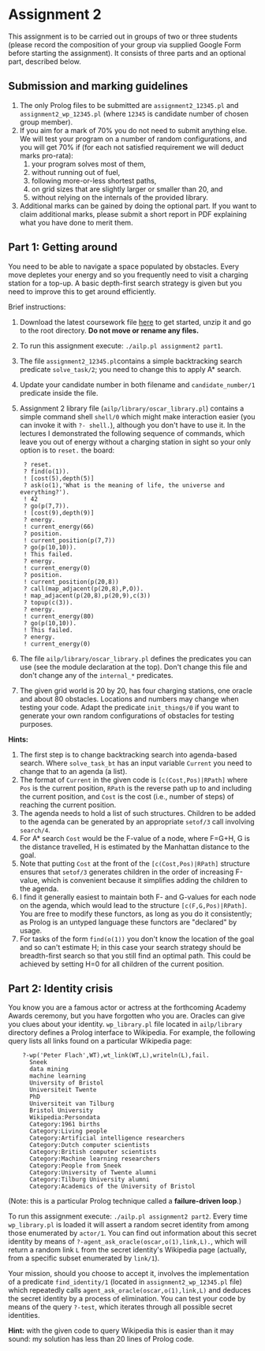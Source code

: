 # Assignment 2 #
This assignment is to be carried out in groups of two or three students (please record the composition of your group via supplied Google Form before starting the assignment). It consists of three parts and an optional part, described below.

## Submission and marking guidelines ##

1. The only Prolog files to be submitted are `assignment2_12345.pl` and `assignment2_wp_12345.pl` (where `12345` is candidate number of chosen group member).
2. If you aim for a mark of 70% you do not need to submit anything else. We will test your program on a number of random configurations, and you will get 70% if (for each not satisfied requirement we will deduct marks pro-rata):
    1. your program solves most of them,
    2. without running out of fuel,
    3. following more-or-less shortest paths,
    4. on grid sizes that are slightly larger or smaller than 20, and
    5. without relying on the internals of the provided library.
3. Additional marks can be gained by doing the optional part. If you want to claim additional marks, please submit a short report in PDF explaining what you have done to merit them.

## Part 1: Getting around ##
You need to be able to navigate a space populated by obstacles. Every move depletes your energy and so you frequently need to visit a charging station for a top-up. A basic depth-first search strategy is given but you need to improve this to get around efficiently.

Brief instructions:

1. Download the latest coursework file [here](https://github.com/COMS30106/assignment/releases/latest) to get started, unzip it and go to the root directory. **Do not move or rename any files.**
2. To run this assignment execute: `./ailp.pl assignment2 part1`.
2. The file `assignment2_12345.pl`contains a simple backtracking search predicate `solve_task/2`; you need to change this to apply A\* search.
3. Update your candidate number in both filename and `candidate_number/1` predicate inside the file.
4. Assignment 2 library file (`ailp/library/oscar_library.pl`) contains a simple command shell `shell/0` which might make interaction easier (you can invoke it with `?- shell.`), although you don't have to use it. In the lectures I demonstrated the following sequence of commands, which leave you out of energy without a charging station in sight so your only option is to `reset.` the board:

        ? reset.
        ? find(o(1)).
        ! [cost(5),depth(5)]
        ? ask(o(1),'What is the meaning of life, the universe and everything?').
        ! 42
        ? go(p(7,7)).
        ! [cost(9),depth(9)]
        ? energy.
        ! current_energy(66)
        ? position.
        ! current_position(p(7,7))
        ? go(p(10,10)).
        ! This failed.
        ? energy.
        ! current_energy(0)
        ? position.
        ! current_position(p(20,8))
        ? call(map_adjacent(p(20,8),P,O)).
        ! map_adjacent(p(20,8),p(20,9),c(3))
        ? topup(c(3)).
        ? energy.
        ! current_energy(80)
        ? go(p(10,10)).
        ! This failed.
        ? energy.
        ! current_energy(0)

5. The file `ailp/library/oscar_library.pl` defines the predicates you can use (see the module declaration at the top). Don't change this file and don't change any of the `internal_*` predicates.
6. The given grid world is 20 by 20, has four charging stations, one oracle and about 80 obstacles. Locations and numbers may change when testing your code. Adapt the predicate `init_things/0` if you want to generate your own random configurations of obstacles for testing purposes.

**Hints:**

1. The first step is to change backtracking search into agenda-based search. Where `solve_task_bt` has an input variable `Current` you need to change that to an agenda (a list).
2. The format of `Current` in the given code is `[c(Cost,Pos)|RPath]` where `Pos` is the current position, `RPath` is the reverse path up to and including the current position, and `Cost` is the cost (i.e., number of steps) of reaching the current position.
3. The agenda needs to hold a list of such structures. Children to be added to the agenda can be generated by an appropriate `setof/3` call involving `search/4`.
4. For A\* search `Cost` would be the F-value of a node, where F=G+H, G is the distance travelled, H is estimated by the Manhattan distance to the goal.
5. Note that putting `Cost` at the front of the `[c(Cost,Pos)|RPath]` structure ensures that `setof/3` generates children in the order of increasing F-value, which is convenient because it simplifies adding the children to the agenda.
6. I find it generally easiest to maintain both F- and G-values for each node on the agenda, which would lead to the structure `[c(F,G,Pos)|RPath]`. You are free to modify these functors, as long as you do it consistently; as Prolog is an untyped language these functors are "declared" by usage.
7. For tasks of the form `find(o(1))` you don't know the location of the goal and so can't estimate H; in this case your search strategy should be breadth-first search so that you still find an optimal path. This could be achieved by setting H=0 for all children of the current position.

## Part 2: Identity crisis ##
You know you are a famous actor or actress at the forthcoming Academy Awards ceremony, but you have forgotten who you are. Oracles can give you clues about your identity. `wp_library.pl` file located in `ailp/library` directory defines a Prolog interface to Wikipedia. For example, the following query lists all links found on a particular Wikipedia page:

        ?-wp('Peter Flach',WT),wt_link(WT,L),writeln(L),fail.
          Sneek
          data mining
          machine learning
          University of Bristol
          Universiteit Twente
          PhD
          Universiteit van Tilburg
          Bristol University
          Wikipedia:Persondata
          Category:1961 births
          Category:Living people
          Category:Artificial intelligence researchers
          Category:Dutch computer scientists
          Category:British computer scientists
          Category:Machine learning researchers
          Category:People from Sneek
          Category:University of Twente alumni
          Category:Tilburg University alumni
          Category:Academics of the University of Bristol

(Note: this is a particular Prolog technique called a **failure-driven loop**.)

To run this assignment execute: `./ailp.pl assignment2 part2`. Every time `wp_library.pl` is loaded it will assert a random secret identity from among those enumerated by `actor/1`. You can find out information about this secret identity by means of `?-agent_ask_oracle(oscar,o(1),link,L).`, which will return a random link `L` from the secret identity's Wikipedia page (actually, from a specific subset enumerated by `link/1`).

Your mission, should you choose to accept it, involves the implementation of a predicate `find_identity/1` (located in `assignment2_wp_12345.pl` file) which repeatedly calls `agent_ask_oracle(oscar,o(1),link,L)` and deduces the secret identity by a process of elimination. You can test your code by means of the query `?-test`, which iterates through all possible secret identities.

**Hint:** with the given code to query Wikipedia this is easier than it may sound: my solution has less than 20 lines of Prolog code.
